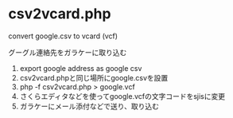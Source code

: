 csv2vcard.php
=============

convert google.csv to vcard (vcf) 

グーグル連絡先をガラケーに取り込む

1. export google address as google csv
2. csv2vcard.phpと同じ場所にgoogle.csvを設置
3. php -f csv2vcard.php > google.vcf
4. さくらエディタなどを使ってgoogle.vcfの文字コードをsjisに変更
5. ガラケーにメール添付などで送り、取り込む
